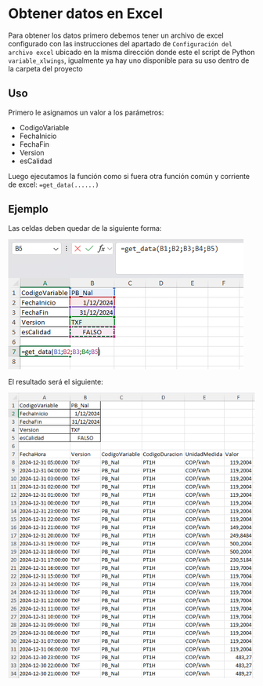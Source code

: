 # Obtener datos en Excel

Para obtener los datos primero debemos tener un archivo de excel configurado con las instrucciones del apartado de `Configuración del archivo excel` ubicado en la misma dirección donde este el script de Python `variable_xlwings`, igualmente ya hay uno disponible para su uso dentro de la carpeta del proyecto

## Uso

Primero le asignamos un valor a los parámetros:

- CodigoVariable
- FechaInicio
- FechaFin
- Version
- esCalidad

Luego ejecutamos la función como si fuera otra función común y corriente de excel: `=get_data(......)`

## Ejemplo

Las celdas deben quedar de la siguiente forma:

![Configuración celdas](../images/excel_vars_conf.png)

El resultado será el siguiente:

![Resultado excel](../images/excel_result.png)